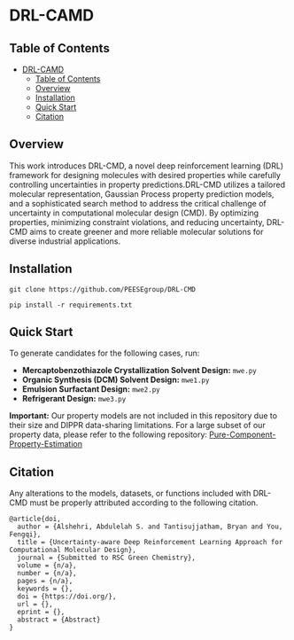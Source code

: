 # DRL-CAMD

## Table of Contents

- [DRL-CAMD](#drl-camd)
  - [Table of Contents](#table-of-contents)
  - [Overview](#Overview)
  - [Installation](#installation)
  - [Quick Start](#quick-start)
  - [Citation](#citation)

## Overview
This work introduces DRL-CMD, a novel deep reinforcement learning (DRL) framework for designing molecules with desired properties while carefully controlling uncertainties in property predictions.DRL-CMD utilizes a tailored molecular representation,  Gaussian Process property prediction models, and a sophisticated search method to address the critical challenge of uncertainty in computational molecular design (CMD). By optimizing properties, minimizing constraint violations, and reducing uncertainty, DRL-CMD aims to create greener and more reliable molecular solutions for diverse industrial applications.
## Installation

`git clone https://github.com/PEESEgroup/DRL-CMD`

`pip install -r requirements.txt`

## Quick Start
To generate candidates for the following cases, run:

* **Mercaptobenzothiazole Crystallization Solvent Design:** `mwe.py`
* **Organic Synthesis (DCM) Solvent Design:** `mwe1.py`
* **Emulsion Surfactant Design:** `mwe2.py`
* **Refrigerant Design:** `mwe3.py`

**Important:** Our property models are not included in this repository due to their size and DIPPR data-sharing limitations. For a large subset of our property data, please refer to the following repository: [Pure-Component-Property-Estimation](https://github.com/PEESEgroup/Pure-Component-Property-Estimation)

## Citation 
Any alterations to the models, datasets, or functions included with DRL-CMD must be properly attributed according to the following citation.
```
@article{doi,
  author = {Alshehri, Abdulelah S. and Tantisujjatham, Bryan and You, Fengqi},
  title = {Uncertainty-aware Deep Reinforcement Learning Approach for Computational Molecular Design},
  journal = {Submitted to RSC Green Chemistry},
  volume = {n/a},
  number = {n/a},
  pages = {n/a},
  keywords = {},
  doi = {https://doi.org/},
  url = {},
  eprint = {},
  abstract = {Abstract}
}
```
